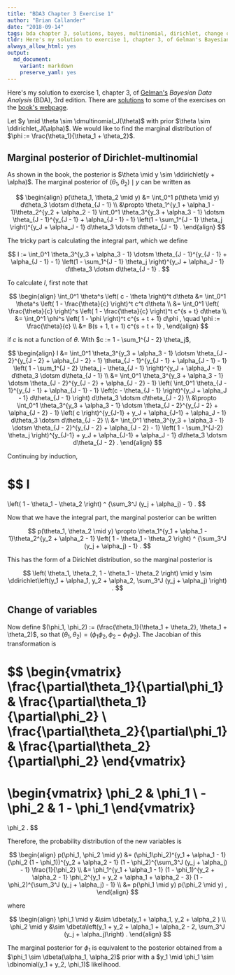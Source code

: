 ```yaml
---
title: "BDA3 Chapter 3 Exercise 1"
author: "Brian Callander"
date: "2018-09-14"
tags: bda chapter 3, solutions, bayes, multinomial, dirichlet, change of variables, beta
tldr: Here's my solution to exercise 1, chapter 3, of Gelman's Bayesian Data Analysis (BDA), 3rd edition.
always_allow_html: yes
output: 
  md_document:
    variant: markdown
    preserve_yaml: yes
---
```


Here's my solution to exercise 1, chapter 3, of [Gelman's](https://andrewgelman.com/) *Bayesian Data Analysis* (BDA), 3rd edition. There are [solutions](http://www.stat.columbia.edu/~gelman/book/solutions.pdf) to some of the exercises on the [book's webpage](http://www.stat.columbia.edu/~gelman/book/).

<!--more-->

<div style="display:none">
  $\DeclareMathOperator{\dbinomial}{Binomial}
   \DeclareMathOperator{\dmultinomial}{Multinomial}
   \DeclareMathOperator{\dbern}{Bernoulli}
   \DeclareMathOperator{\dpois}{Poisson}
   \DeclareMathOperator{\dnorm}{Normal}
   \DeclareMathOperator{\dcauchy}{Cauchy}
   \DeclareMathOperator{\dexponential}{Exp}
   \DeclareMathOperator{\ddirichlet}{Dirichlet}
   \DeclareMathOperator{\dgamma}{Gamma}
   \DeclareMathOperator{\dinvgamma}{InvGamma}
   \DeclareMathOperator{\invlogit}{InvLogit}
   \DeclareMathOperator{\logit}{Logit}
   \DeclareMathOperator{\dbeta}{Beta}$
</div>

Let $y \mid \theta \sim \dmultinomial_J(\theta)$ with prior $\theta \sim \ddirichlet_J(\alpha)$. We would like to find the marginal distribution of $\phi := \frac{\theta_1}{\theta_1 + \theta_2}$.

## Marginal posterior of Dirichlet-multinomial

As shown in the book, the posterior is $\theta \mid y \sim \ddirichlet(y + \alpha)$. The marginal posterior of $(\theta_1, \theta_2) \mid y$ can be written as

$$
\begin{align}
  p(\theta_1, \theta_2 \mid y)
  &=
  \int_0^1 p(\theta \mid y) d\theta_3 \dotsm d\theta_{J - 1}
  \\
  &\propto
  \theta_1^{y_1 + \alpha_1 - 1}\theta_2^{y_2 + \alpha_2 - 1}
  \int_0^1 \theta_3^{y_3 + \alpha_3 - 1} \dotsm \theta_{J - 1}^{y_{J - 1} + \alpha_{J - 1} - 1} 
  \left(1 - \sum_1^{J - 1} \theta_j \right)^{y_J + \alpha_J - 1} d\theta_3 \dotsm d\theta_{J - 1}
  .
\end{align}
$$

The tricky part is calculating the integral part, which we define

$$
I 
:=
\int_0^1 \theta_3^{y_3 + \alpha_3 - 1} \dotsm \theta_{J - 1}^{y_{J - 1} + \alpha_{J - 1} - 1} 
\left(1 - \sum_1^{J - 1} \theta_j \right)^{y_J + \alpha_J - 1} d\theta_3 \dotsm d\theta_{J - 1}
.
$$

To calculate $I$, first note that 

$$
\begin{align}
  \int_0^1 \theta^s \left( c - \theta \right)^t d\theta 
  &=
  \int_0^1 \theta^s \left( 1 - \frac{\theta}{c} \right)^t c^t d\theta 
  \\
  &=
  \int_0^1 \left( \frac{\theta}{c} \right)^s \left( 1 - \frac{\theta}{c} \right)^t c^{s + t} d\theta 
  \\
  &=
  \int_0^1 \phi^s \left( 1 - \phi \right)^t c^{s + t + 1} d\phi
  ,
  \quad 
  \phi := \frac{\theta}{c}
  \\
  &=
  B(s + 1, t + 1) c^{s + t + 1} 
  ,
\end{align}
$$

if $c$ is not a function of $\theta$. With $c := 1 - \sum_1^{J - 2} \theta_j$, 

$$
\begin{align}
  I
  &=
  \int_0^1 
  \theta_3^{y_3 + \alpha_3 - 1} \dotsm \theta_{J - 2}^{y_{J - 2} + \alpha_{J - 2} - 1} 
  \theta_{J - 1}^{y_{J - 1} + \alpha_{J - 1} - 1} 
  \left(
    1 - \sum_1^{J - 2} \theta_j - \theta_{J - 1} 
  \right)^{y_J + \alpha_J - 1} 
  d\theta_3 \dotsm d\theta_{J - 1}
  \\
  &=
  \int_0^1 
  \theta_3^{y_3 + \alpha_3 - 1} \dotsm \theta_{J - 2}^{y_{J - 2} + \alpha_{J - 2} - 1}
  \left(
  \int_0^1 
    \theta_{J - 1}^{y_{J - 1} + \alpha_{J - 1} - 1} 
    \left(c - \theta_{J - 1} \right)^{y_J + \alpha_J - 1} 
  d\theta_{J - 1} \right) d\theta_3 \dotsm d\theta_{J - 2}
  \\
  &\propto
  \int_0^1 
  \theta_3^{y_3 + \alpha_3 - 1} \dotsm \theta_{J - 2}^{y_{J - 2} + \alpha_{J - 2} - 1}
  \left( c \right)^{y_{J-1} + y_J + \alpha_{J-1} + \alpha_J - 1}
  d\theta_3 \dotsm d\theta_{J - 2}
  \\
  &=
  \int_0^1 
  \theta_3^{y_3 + \alpha_3 - 1} \dotsm \theta_{J - 2}^{y_{J - 2} + \alpha_{J - 2} - 1}
  \left( 1 - \sum_1^{J-2} \theta_j \right)^{y_{J-1} + y_J + \alpha_{J-1} + \alpha_J - 1}
  d\theta_3 \dotsm d\theta_{J - 2}
  .
\end{align}
$$

Continuing by induction,

$$
I
=
\left(
  1 - \theta_1 - \theta_2
\right) ^ {\sum_3^J (y_j + \alpha_j) - 1}
.
$$

Now that we have the integral part, the marginal posterior can be written

$$
p(\theta_1, \theta_2 \mid y)
\propto
\theta_1^{y_1 + \alpha_1 - 1}\theta_2^{y_2 + \alpha_2 - 1}
\left(
  1 - \theta_1 - \theta_2
\right) ^ {\sum_3^J (y_j + \alpha_j) - 1}
.
$$

This has the form of a Dirichlet distribution, so the marginal posterior is 

$$
\left( \theta_1, \theta_2, 1 - \theta_1 - \theta_2 \right) \mid y
\sim
\ddirichlet\left(y_1 + \alpha_1, y_2 + \alpha_2, \sum_3^J (y_j + \alpha_j) \right)
.
$$

## Change of variables

Now define $(\phi_1, \phi_2) := (\frac{\theta_1}{\theta_1 + \theta_2}, \theta_1 + \theta_2)$, so that $(\theta_1, \theta_2) = (\phi_1\phi_2, \phi_2 - \phi_1\phi_2)$. The Jacobian of this transformation is

$$
\begin{vmatrix}
  \frac{\partial\theta_1}{\partial\phi_1} & \frac{\partial\theta_1}{\partial\phi_2} \\
  \frac{\partial\theta_2}{\partial\phi_1} & \frac{\partial\theta_2}{\partial\phi_2} 
\end{vmatrix}
=
\begin{vmatrix}
  \phi_2 & \phi_1 \\
  -\phi_2 & 1 - \phi_1
\end{vmatrix}
=
\phi_2
.
$$

Therefore, the probability distribution of the new variables is

$$
\begin{align}
  p(\phi_1, \phi_2 \mid y)
  &=
  (\phi_1\phi_2)^{y_1 + \alpha_1 - 1} (\phi_2 (1 - \phi_1))^{y_2 + \alpha_2 - 1} (1 - \phi_2)^{\sum_3^J (y_j + \alpha_j) - 1} \frac{1}{\phi_2}
  \\
  &=
  \phi_1^{y_1 + \alpha_1 - 1} (1 - \phi_1)^{y_2 + \alpha_2 - 1}
  \phi_2^{y_1 + y_2 + \alpha_1 + \alpha_2 - 3} (1 - \phi_2)^{\sum_3^J (y_j + \alpha_j) - 1}
  \\
  &=
  p(\phi_1 \mid y) p(\phi_2 \mid y)
  ,
\end{align}
$$

where 

$$
\begin{align}
\phi_1 \mid y &\sim \dbeta(y_1 + \alpha_1, y_2 + \alpha_2 )
\\
\phi_2 \mid y &\sim \dbeta\left(y_1 + y_2 + \alpha_1 + \alpha_2 - 2, \sum_3^J (y_j + \alpha_j)\right)
.
\end{align}
$$

The marginal posterior for $\phi_1$ is equivalent to the posterior obtained from a $\phi_1 \sim \dbeta(\alpha_1, \alpha_2)$ prior with a $y_1 \mid \phi_1 \sim \dbinomial(y_1 + y_2, \phi_1)$ likelihood.


